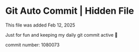 # Git Auto Commit | Hidden File

This file was added Feb 12, 2025

Just for fun and keeping my daily git commit active 🤪

commit number: 1080073
